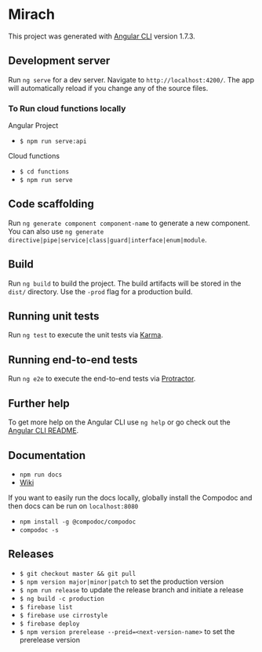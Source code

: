 # Mirach

This project was generated with [Angular CLI](https://github.com/angular/angular-cli) version 1.7.3.

## Development server

Run `ng serve` for a dev server. Navigate to `http://localhost:4200/`. The app will automatically reload if you change any of the source files.

### To Run cloud functions locally
Angular Project
* `$ npm run serve:api`

Cloud functions
* `$ cd functions`
* `$ npm run serve`

## Code scaffolding

Run `ng generate component component-name` to generate a new component. You can also use `ng generate directive|pipe|service|class|guard|interface|enum|module`.

## Build

Run `ng build` to build the project. The build artifacts will be stored in the `dist/` directory. Use the `-prod` flag for a production build.

## Running unit tests

Run `ng test` to execute the unit tests via [Karma](https://karma-runner.github.io).

## Running end-to-end tests

Run `ng e2e` to execute the end-to-end tests via [Protractor](http://www.protractortest.org/).

## Further help

To get more help on the Angular CLI use `ng help` or go check out the [Angular CLI README](https://github.com/angular/angular-cli/blob/master/README.md).

## Documentation

* `npm run docs`
* [Wiki](https://bitbucket.org/andromeda16/portal/wiki/Home)

If you want to easily run the docs locally, globally install the Compodoc and then docs can be run on `localhost:8080`

* `npm install -g @compodoc/compodoc`
* `compodoc -s`

## Releases

- `$ git checkout master && git pull`
- `$ npm version major|minor|patch` to set the production version
- `$ npm run release` to update the release branch and initiate a release
- `$ ng build -c production`
- `$ firebase list`
- `$ firebase use cirrostyle`
- `$ firebase deploy`
- `$ npm version prerelease --preid=<next-version-name>` to set the prerelease version